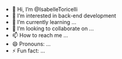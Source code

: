 - 👋 Hi, I’m @IsabelleToricelli
- 👀 I’m interested in back-end development
- 🌱 I’m currently learning ...
- 💞️ I’m looking to collaborate on ...
- 📫 How to reach me ...
- 😄 Pronouns: ...
- ⚡ Fun fact: ...

<!---
IsabelleToricelli/IsabelleToricelli is a ✨ special ✨ repository because its `README.md` (this file) appears on your GitHub profile.
You can click the Preview link to take a look at your changes.
--->
